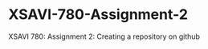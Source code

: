 XSAVI-780-Assignment-2
======================

XSAVI 780: Assignment 2: Creating a repository on github
